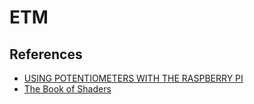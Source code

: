 # ETM


## References

- [USING POTENTIOMETERS WITH THE RASPBERRY PI](https://www.circuitbasics.com/using-potentiometers-with-raspberry-pi/)
- [The Book of Shaders](https://thebookofshaders.com/09/)